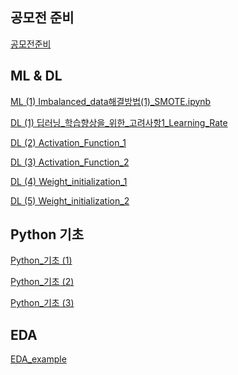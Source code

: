 ## 공모전 준비 
[공모전준비][link]

[link]: Torch,_SGD,_Dataset_class이론.ipynb

## ML & DL
[ML (1) Imbalanced_data해결방법(1)_SMOTE.ipynb][link]

[link]: imbalanced_data해결방법(1)_SMOTE.ipynb

[DL (1) 딥러닝_학습향상을_위한_고려사항1_Learning_Rate][link]

[link]: 딥러닝_학습향상을_위한_고려사항1_Learning_Rate.ipynb

[DL (2) Activation_Function_1][link]

[link]: Activation_Function.ipynb

[DL (3) Activation_Function_2][link]

[link]: Activation_Function_2.ipynb

[DL (4) Weight_initialization_1][link]

[link]: Weight_initialization_1.ipynb

[DL (5) Weight_initialization_2][link]

[link]: Weight_initialization_2.ipynb


## Python 기초
[Python_기초 (1)][link]

[link]: Python기초__list.ipynb

[Python_기초 (2)][link]

[link]: python기초__dictionary.ipynb

[Python_기초 (3)][link]

[link]: python_기초__while_문.ipynb


## EDA
[EDA_example][link]

[link]: TIL/EDA/EDA_example.ipynb




